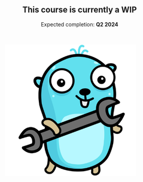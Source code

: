 <p align="center">
    <h2 align="center">This course is currently a WIP</h2>
</p>

<p align="center">
    Expected completion: <b>Q2 2024</b>
</p>

<br>

<p align="center">
    <img alt="Gopher" src="./assets/gopher-wrench.png" width="350" style="padding-right: 50px"/>
</p>
